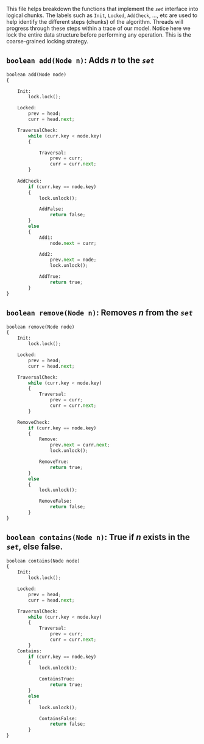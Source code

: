 This file helps breakdown the functions that implement the *`set`* interface into logical chunks. The labels such as `Init`, `Locked`, `AddCheck`, ..., etc are used to help identify the different steps (chunks) of the algorithm. Threads will progress through these steps within a trace of our model. Notice here we lock the entire data structure before performing any operation. This is the coarse-grained locking strategy.

## `boolean add(Node n)`: Adds $n$ to the *`set`*

```python
boolean add(Node node) 
{

    Init:
        lock.lock();

    Locked: 
        prev = head;
        curr = head.next;

    TraversalCheck:
        while (curr.key < node.key)
        {

            Traversal:
                prev = curr;
                curr = curr.next;
        }
    
    AddCheck:
        if (curr.key == node.key) 
        {
            lock.unlock();

            AddFalse:
                return false;
        } 
        else 
        {
            Add1:
                node.next = curr;

            Add2:
                prev.next = node;
                lock.unlock();

            AddTrue:
                return true;
        }
}
```

## `boolean remove(Node n)`: Removes $n$ from the *`set`*

```python
boolean remove(Node node) 
{
    Init:
        lock.lock();

    Locked:
        prev = head;
        curr = head.next;

    TraversalCheck:
        while (curr.key < node.key) 
        {
            Traversal: 
                prev = curr;
                curr = curr.next;
        }

    RemoveCheck:
        if (curr.key == node.key) 
        {
            Remove:
                prev.next = curr.next;
                lock.unlock();

            RemoveTrue:
                return true;
        } 
        else 
        {
            lock.unlock();

            RemoveFalse:
                return false;
        }
}
```

## `boolean contains(Node n)`: True if $n$ exists in the *`set`*, else false.

```python
boolean contains(Node node) 
{
    Init:
        lock.lock();

    Locked:
        prev = head;
        curr = head.next;

    TraversalCheck:     
        while (curr.key < node.key) 
        {
            Traversal:
                prev = curr;
                curr = curr.next;
        }
    Contains:
        if (curr.key == node.key) 
        {
            lock.unlock();

            ContainsTrue:
                return true;
        } 
        else 
        {
            lock.unlock();

            ContainsFalse:
                return false;
        }
}
